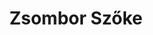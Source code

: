 ---
short_name: zsomborszoke
title: Zsombor Szőke
position: SLLET Student
linkedin: zsomborszoke
photo: https://media-exp1.licdn.com/dms/image/C5603AQG4DGjTDxSIyA/profile-displayphoto-shrink_800_800/0/1574548751236?e=1641427200&v=beta&t=HhlwFuo6ylew2WK_9q1FYMRwe9nXjBMjydzu1S-xxUo
---